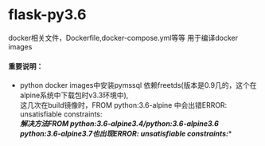 # flask-py3.6
docker相关文件，Dockerfile,docker-compose.yml等等
用于编译docker images

#### 重要说明：
+ python docker images中安装pymssql 依赖freetds(版本是0.9几的，这个在alpine系统中下载包时v3.3环境中),</br>
  这几次在build镜像时，FROM python:3.6-alpine 中会出错ERROR: unsatisfiable constraints:</br>
***解决方法FROM python:3.6-alpine3.4/python:3.6-alpine3.6</br>
python:3.6-alpine3.7也出现ERROR: unsatisfiable constraints:****
